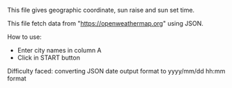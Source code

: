 This file gives geographic coordinate, sun raise and sun set time.

This file fetch data from "https://openweathermap.org" using JSON.

How to use:
-  Enter city names in column A
-  Click in START button

Difficulty faced: converting JSON date output format to yyyy/mm/dd hh:mm format
